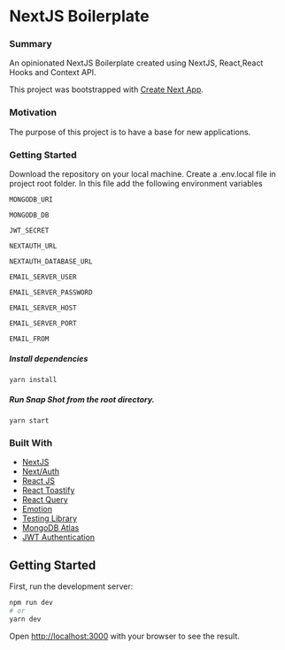 # NextJS Boilerplate

### Summary

An opinionated NextJS Boilerplate created using NextJS, React,React Hooks and Context API.

This project was bootstrapped with [Create Next App](https://github.com/vercel/next.js/tree/canary/packages/create-next-app).

### Motivation

The purpose of this project is to have a base for new applications.

### Getting Started

Download the repository on your local machine.
Create a .env.local file in project root folder. In this file add the following environment variables

`MONGODB_URI`

`MONGODB_DB`

`JWT_SECRET`

`NEXTAUTH_URL`

`NEXTAUTH_DATABASE_URL`

`EMAIL_SERVER_USER`

`EMAIL_SERVER_PASSWORD`

`EMAIL_SERVER_HOST`

`EMAIL_SERVER_PORT`

`EMAIL_FROM`

##### Install dependencies

`yarn install`

##### Run Snap Shot from the root directory.

`yarn start`

### Built With

- [NextJS](https://nextjs.org/)
- [Next/Auth](https://next-auth.js.org/)
- [React JS](https://reactjs.org/)
- [React Toastify](https://fkhadra.github.io/react-toastify/introduction/)
- [React Query](https://react-query.tanstack.com/)
- [Emotion](https://emotion.sh/docs/introduction)
- [Testing Library](https://testing-library.com/)
- [MongoDB Atlas](https://www.mongodb.com/cloud/atlas)
- [JWT Authentication](https://jwt.io/)

## Getting Started

First, run the development server:

```bash
npm run dev
# or
yarn dev
```

Open [http://localhost:3000](http://localhost:3000) with your browser to see the result.
